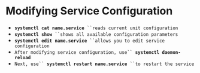 # Modifying Service Configuration

* **`systemctl cat name.service`**` ``reads current unit configuration`&#x20;
* **`systemctl show`**` ``shows all available configuration parameters`&#x20;
* **`systemctl edit name.service`**` ``allows you to edit service configuration`&#x20;
* `After modifying service configuration, use`` `**`systemctl daemon-reload`**&#x20;
* `Next, use`` `**`systemctl restart name.service`**` ``to restart the service`
